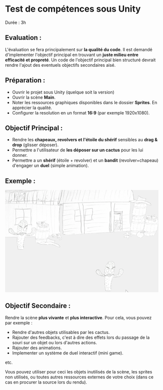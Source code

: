 ﻿# Test de compétences sous Unity

Durée : 3h

## Evaluation :

L'évaluation se fera principalement sur **la qualité du code**. Il est demandé d'implementer l'objectif principal en trouvant un **juste milieu entre efficacité et propreté**. Un code de l'objectif principal bien structuré devrait rendre l'ajout des eventuels objectifs secondaires aisé.

## Préparation :

- Ouvrir le projet sous Unity (quelque soit la version)
- Ouvrir la scène **Main**.
- Noter les ressources graphiques disponibles dans le dossier **Sprites**. En apprécier la qualité.
- Configurer la resolution en un format **16:9** (par exemple 1920x1080).

## Objectif Principal :

- Rendre les **chapeaux, revolvers et l'étoile du shérif** sensibles au **drag & drop** (glisser déposer).
- Permettre a l'utilisateur de **les déposer sur un cactus** pour les lui donner.
- Permettre a un **shérif** (étoile + revolver) et un **bandit** (revolver+chapeau) d'engager un **duel** (simple animation).

 ## Exemple :
 
![alt text](https://github.com/AntoineCollot/UnityTestWester_Empty/blob/master/Demo.gif "Demo")

## Objectif Secondaire :

Rendre la scène **plus vivante** et **plus interactive**.
Pour cela, vous pouvez par exemple :

- Rendre d'autres objets utilisables par les cactus.
- Rajouter des feedbacks, c'est à dire des effets lors du passage de la souri sur un objet ou lors d'autres actions.
- Rajouter des animations.
- Implementer un système de duel interactif (mini game).

etc.

Vous pouvez utiliser pour ceci les objets inutilisés de la scène, les sprites non utilisés, ou toutes autres ressources externes de votre choix (dans ce cas en procurer la source lors du rendu).
